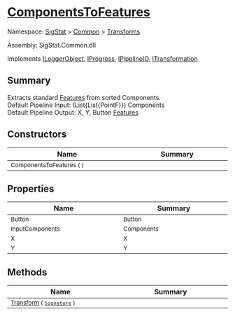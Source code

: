 # [ComponentsToFeatures](./ComponentsToFeatures.md)

Namespace: [SigStat]() > [Common](./../README.md) > [Transforms](./README.md)

Assembly: SigStat.Common.dll

Implements [ILoggerObject](./../ILoggerObject.md), [IProgress](./../Helpers/IProgress.md), [IPipelineIO](./../Pipeline/IPipelineIO.md), [ITransformation](./../ITransformation.md)

## Summary
Extracts standard [Features](https://github.com/hargitomi97/sigstat/blob/master/docs/md/SigStat/Common/Features.md) from sorted Components.  <br>Default Pipeline Input: (List{List{PointF}}) Components<br>Default Pipeline Output: X, Y, Button [Features](https://github.com/hargitomi97/sigstat/blob/master/docs/md/SigStat/Common/Features.md)

## Constructors

| Name<img width=450> | Summary<img width=450> | 
| --- | --- | 
| <sub>ComponentsToFeatures (  )</sub>| <sub></sub>| <br>


## Properties

| Name<img width=450> | Summary<img width=450> | 
| --- | --- | 
| <sub>Button</sub>| <sub>Button</sub>| <br>
| <sub>InputComponents</sub>| <sub>Components</sub>| <br>
| <sub>X</sub>| <sub>X</sub>| <br>
| <sub>Y</sub>| <sub>Y</sub>| <br>


## Methods

| Name<img width=450> | Summary<img width=450> | 
| --- | --- | 
| <sub>[Transform](./Methods/ComponentsToFeatures-100663582.md) ( [`Signature`](./../Signature.md) )</sub>| <sub></sub>| <br>


